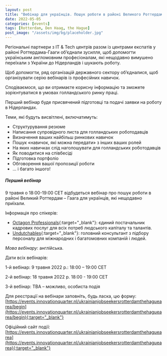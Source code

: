 ```yaml
---
layout: post
title: "Вебінар для українців. Пошук роботи в районі Великого Роттердама - Гааги"
date: 2022-05-05
categories: [events]
tags: [Rotterdam, Den Haag, the Hague]
post_image: "/assets/img/bg/placeholder.jpg"
---
```

Регіональні партнери з IT & Tech центрів разом із центрами експатів у районі Роттердама-Гааги об’єднали зусилля, щоб допомогти українським англомовним професіоналам, які нещодавно вимушено переїхали з України до Нідерландів і шукають роботу.

Щоб допомогти, ряд організацій державного сектору об’єдналися, щоб організувати серію вебінарів із професійних навичок.

Сподіваємося, що ви отримаєте корисну інформацію та зможете зорієнтуватися в умовах голландського ринку праці.

Перший вебінар буде присвячений підготовці та подачі заявки на роботу в Нідерландах.

Теми, які будуть висвітлені, включатимуть:

* Структурування резюме
* Написання супровідного листа для голландських роботодавців
* Визначення ваших найбільш ринкових навичок
* Пошук «навичок, які можна передати» з інших ваших ролей
* На яких навичках слід наголошувати для голландських роботодавців
* Як поводитися на співбесіді
* Підготовка портфоліо
* Обговорення вашої пропозиції роботи
* … і багато іншого!

##### Перший вебінар

9 травня о 18:00-19:00 CET відбудеться вебінар про пошук роботи в районі Великий Роттердам – Гаага для українців, які нещодавно приїхали.

Інформація про спікерів:

* [Octagon Professionals](https://www.octagonpeople.com/){:target="_blank"}: єдиний постачальник кадрових послуг для всіх потреб людського капіталу та талантів.
* [Undutchables](https://undutchables.nl/){:target="_blank"}: головний консультант з підбору персоналу для міжнародних і багатомовних компаній і людей.

*Мова вебінару*: англійська.

Дати всіх вебінарів:

1-й вебінар: 9 травня 2022 р.: 18:00 – 19:00 CET

2-й вебінар: 18 травня 2022 р. 18:00 - 19:00 CET

3-й вебінар: TBA – можливо, особиста подія

Для реєстрації на вебінари заповніть, будь ласка, цю форму: [https://events.innovationquarter.nl/ukrainianjobseekersrotterdamthehaguearea/begin](https://events.innovationquarter.nl/ukrainianjobseekersrotterdamthehaguearea/begin){:target="_blank"}

Офіційний сайт події: [https://events.innovationquarter.nl/ukrainianjobseekersrotterdamthehaguearea](https://events.innovationquarter.nl/ukrainianjobseekersrotterdamthehaguearea){:target="_blank"}
